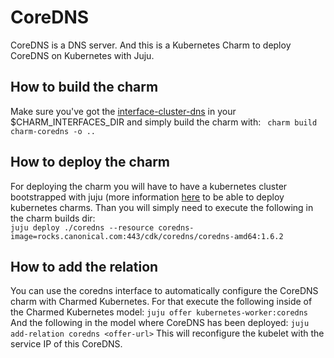 # CoreDNS

CoreDNS is a DNS  server. And this is a Kubernetes Charm to deploy CoreDNS on Kubernetes with Juju.

## How to build the charm

Make sure you've got the [interface-cluster-dns](https://github.com/charmed-kubernetes/interface-cluster-dns) in your $CHARM_INTERFACES_DIR and simply build the charm with:
``` charm build charm-coredns -o ..```

## How to deploy the charm

For deploying the charm you will have to have a kubernetes cluster bootstrapped with juju (more information [here](https://jaas.ai/docs/k8s-cloud) to be able to deploy kubernetes charms. Than you will simply need to execute the following in the charm builds dir:  
``` juju deploy ./coredns --resource coredns-image=rocks.canonical.com:443/cdk/coredns/coredns-amd64:1.6.2 ```

## How to add the relation
You can use the coredns interface to automatically configure the CoreDNS charm with Charmed Kubernetes. For that execute the following inside of the Charmed Kubernetes model:
```juju offer kubernetes-worker:coredns```
And the following in the model where CoreDNS has been deployed:
```juju add-relation coredns <offer-url>```
This will reconfigure the kubelet with the service IP of this CoreDNS.
